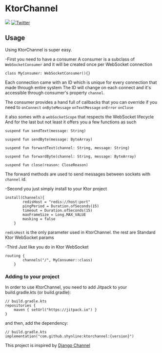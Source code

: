 # KtorChannel
[![](https://jitpack.io/v/shynline/ktorchannel.svg)](https://jitpack.io/#shynline/ktorchannel)
[![Twitter](https://img.shields.io/badge/Twitter-%40shynline-red?style=flat)](http://twitter.com/shynline)

## Usage
Using KtorChannel is super easy.

-First you need to have a consumer
A consumer is a subclass of `WebSocketConsumer` and it will be created once per WebSocket connection
```
class MyConsumer: WebSocketConsumer(){}
```
Each connection came with an ID which is unique for every connection that made through entire system
The ID will change on each connect and it's accessible through consumer's property `channel`.

The consumer provides a hand full of callbacks that you can override if you need to
`onConnect`
`onByteMessage`
`onTextMessage`
`onError`
`onClose`

it also somes with a `webSocketScope` that respects the WebSocket lifecycle
And for the last but not least it offers you a few functions as such

`suspend fun sendText(message: String)`

`suspend fun sendByte(message: ByteArray)`

`suspend fun forwardText(channel: String, message: String)`

`suspend fun forwardByte(channel: String, message: ByteArray)`

`suspend fun close(reason: CloseReason)`

The forward methods are used to send messages between sockets with `channel` id.

-Second you just simply install to your Ktor project
```
install(Channels){
        redisHost = "redis://host:port"
        pingPeriod = Duration.ofSeconds(15)
        timeout = Duration.ofSeconds(15)
        maxFrameSize = Long.MAX_VALUE
        masking = false
    }
```
`redisHost` is the only parameter used in KtorChannel. the rest are Standard Ktor WebSocket params

-Third
Just like you do in Ktor WebSocket
```
routing {
        channels("/", MyConsumer::class)
    }
```



### Adding to your project
In order to use KtorChannel, you need to add Jitpack to your build.gradle.kts (or build.gradle):

```
// build.gradle.kts
repositories {
    maven { setUrl("https://jitpack.io") }
}
```
and then, add the dependency:

```
// build.gradle.kts
implementation("com.github.shynline:ktorchannel:{version}")
```

This project is inspired by [Django Channel](https://github.com/django/channels)
